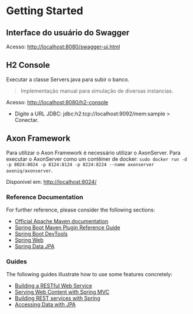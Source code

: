 # Getting Started

## Interface do usuário do Swagger
Acesso: [http://localhost:8080/swagger-ui.html](http://localhost:8080/swagger-ui.html)

## H2 Console
Executar a classe Servers.java para subir o banco. 

> Implementação manual para simulação de diversas instancias.

Acesso: [http://localhost:8080/h2-console](http://localhost:8080/h2-console) 
* Digite a URL JDBC: jdbc:h2:tcp://localhost:9092/mem:sample > Conectar.

## Axon Framework
Para utilizar o Axon Framework é necessário utilizar o AxonServer. Para executar o AxonServer como um contêiner de docker:  `sudo docker run -d -p 8024:8024 -p 8124:8124 -p 8224:8224 --name axonserver axoniq/axonserver`.

Disponivel em: [http://localhost:8024/](http://localhost:8024/)

### Reference Documentation
For further reference, please consider the following sections:

* [Official Apache Maven documentation](https://maven.apache.org/guides/index.html)
* [Spring Boot Maven Plugin Reference Guide](https://docs.spring.io/spring-boot/docs/2.5.0/maven-plugin/reference/html/)
* [Spring Boot DevTools](https://docs.spring.io/spring-boot/docs/2.5.0/reference/htmlsingle/#using-boot-devtools)
* [Spring Web](https://docs.spring.io/spring-boot/docs/2.5.0/reference/htmlsingle/#boot-features-developing-web-applications)
* [Spring Data JPA](https://docs.spring.io/spring-boot/docs/2.5.0/reference/htmlsingle/#boot-features-jpa-and-spring-data)

### Guides
The following guides illustrate how to use some features concretely:

* [Building a RESTful Web Service](https://spring.io/guides/gs/rest-service/)
* [Serving Web Content with Spring MVC](https://spring.io/guides/gs/serving-web-content/)
* [Building REST services with Spring](https://spring.io/guides/tutorials/bookmarks/)
* [Accessing Data with JPA](https://spring.io/guides/gs/accessing-data-jpa/)

